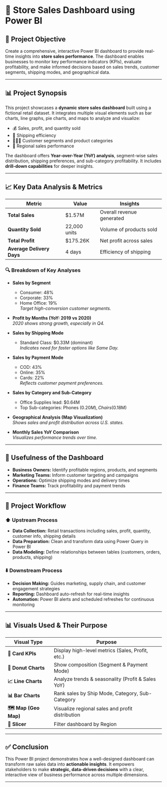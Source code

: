 # 🛒 Store Sales Dashboard using Power BI

## 🎯 Project Objective
Create a comprehensive, interactive Power BI dashboard to provide real-time insights into **store sales performance**. The dashboard enables businesses to monitor key performance indicators (KPIs), evaluate profitability, and make informed decisions based on sales trends, customer segments, shipping modes, and geographical data.

---

## 📊 Project Synopsis
This project showcases a **dynamic store sales dashboard** built using a fictional retail dataset. It integrates multiple visual elements such as bar charts, line graphs, pie charts, and maps to analyze and visualize:

- 💰 Sales, profit, and quantity sold  
- 🚚 Shipping efficiency  
- 🧑‍🤝‍🧑 Customer segments and product categories  
- 📍 Regional sales performance  

The dashboard offers **Year-over-Year (YoY) analysis**, segment-wise sales distribution, shipping preferences, and sub-category profitability. It includes **drill-down capabilities** for deeper insights.

---

## 📈 Key Data Analysis & Metrics

| Metric                  | Value       | Insights                                    |
|-------------------------|-------------|---------------------------------------------|
| **Total Sales**         | $1.57M      | Overall revenue generated                    |
| **Quantity Sold**       | 22,000 units| Volume of products sold                       |
| **Total Profit**        | $175.26K    | Net profit across sales                       |
| **Average Delivery Days**| 4 days      | Efficiency of shipping                        |

### 🔍 Breakdown of Key Analyses

- **Sales by Segment**  
  - Consumer: 48%  
  - Corporate: 33%  
  - Home Office: 19%  
  *Target high-conversion customer segments.*

- **Profit by Months (YoY: 2019 vs 2020)**  
  *2020 shows strong growth, especially in Q4.*

- **Sales by Shipping Mode**  
  - Standard Class: $0.33M (dominant)  
  *Indicates need for faster options like Same Day.*

- **Sales by Payment Mode**  
  - COD: 43%  
  - Online: 35%  
  - Cards: 22%  
  *Reflects customer payment preferences.*

- **Sales by Category and Sub-Category**  
  - Office Supplies lead: $0.64M  
  - Top Sub-categories: Phones ($0.20M), Chairs ($0.18M)

- **Geographical Analysis (Map Visualization)**  
  *Shows sales and profit distribution across U.S. states.*

- **Monthly Sales YoY Comparison**  
  *Visualizes performance trends over time.*

---

## 🎯 Usefulness of the Dashboard

- **Business Owners:** Identify profitable regions, products, and segments  
- **Marketing Teams:** Inform customer targeting and campaigns  
- **Operations:** Optimize shipping modes and delivery times  
- **Finance Teams:** Track profitability and payment trends  

---

## 🔄 Project Workflow

### ⬆️ Upstream Process
- **Data Collection:** Retail transactions including sales, profit, quantity, customer info, shipping details  
- **Data Preparation:** Clean and transform data using Power Query in Power BI  
- **Data Modeling:** Define relationships between tables (customers, orders, products, shipping)  

### ⬇️ Downstream Process
- **Decision Making:** Guides marketing, supply chain, and customer engagement strategies  
- **Reporting:** Dashboard auto-refresh for real-time insights  
- **Automation:** Power BI alerts and scheduled refreshes for continuous monitoring  

---

## 📊 Visuals Used & Their Purpose

| Visual Type       | Purpose                                           |
|-------------------|-------------------------------------------------|
| **📇 Card KPIs**     | Display high-level metrics (Sales, Profit, etc.)|
| **🍩 Donut Charts**  | Show composition (Segment & Payment Mode)       |
| **📈 Line Charts**   | Analyze trends & seasonality (Profit & Sales YoY)|
| **📊 Bar Charts**    | Rank sales by Ship Mode, Category, Sub-Category |
| **🗺️ Map (Geo Map)** | Visualize regional sales and profit distribution|
| **🔎 Slicer**        | Filter dashboard by Region                        |

---

## ✅ Conclusion

This Power BI project demonstrates how a well-designed dashboard can transform raw sales data into **actionable insights**. It empowers stakeholders to make **strategic, data-driven decisions** with a clear, interactive view of business performance across multiple dimensions.

---


